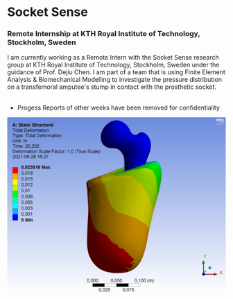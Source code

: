 # Socket Sense
### Remote Internship at KTH Royal Institute of Technology, Stockholm, Sweden
I am currently working as a Remote Intern with the Socket Sense research group at KTH Royal Institute of Technology, Stockholm, Sweden under the guidance of Prof. Dejiu Chen. I am part of a team that is using Finite Element Analysis & Biomechanical Modelling to investigate the pressure distribution on a transfemoral amputee's stump in contact with the prosthetic socket.<br><br>

- Progess Reports of other weeks have been removed for confidentiality

![Total Deformation](https://github.com/srivastav-ayush/socket-sense/blob/main/Total%20Deformation.jpg)

